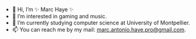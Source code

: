 - 👋 Hi, I’m ✨ Marc Haye ✨
- 👀 I’m interested in gaming and music.
- 🌱 I’m currently studying computer science at University of Montpellier.
- 📫 You can reach me by my mail: marc.antonio.haye.pro@gmail.com.

<!---
Doruo/Doruo is a ✨ special ✨ repository because its `README.md` (this file) appears on your GitHub profile.
You can click the Preview link to take a look at your changes.
--->
